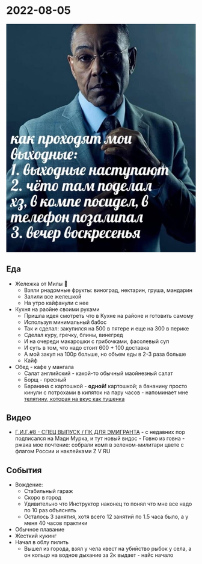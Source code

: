 # 2022-08-05

![img.png](2022-08-05-pic.png)

## Еда

- Жележка от Милы 💜
    - Взяли рнадомные фрукты: виноград, нектарин, груша, мандарин
    - Залили все желешкой
    - На утро кайфанули с нее
- Кухня на раойне своими руками
    - Пришла идея смотреть что в Кухне на районе и готовить самому
    - Используя минимальный бабос
    - Так и сделал: закупился на 500 в пятере и еще на 300 в перике
    - Сделал куру, гречку, блины, винегред
    - И на очереди макарошки с грибочками, фасолевый суп
    - И суть в том, что надо стоит 600 + 100 доставка
    - А мой закуп на 100р больше, но объем еды в 2-3 раза больше
    - Кайф
- Обед - кафе у мангала
    - Салат английский - какой-то обычный маойнезный салат
    - Борщ - пресный
    - Баранина с картошкой - **одной!** картошкой; а бананину просто кинули с потрохами в кипяток на пару часов - напоминает мне [телятину, которая на вкус как тушенка](./2022-08-03.md)

## Видео

- [Г.И.Г.#8 - СПЕЦ ВЫПУСК / ПК ДЛЯ ЭМИГРАНТА](https://www.youtube.com/watch?v=lj3ZPg6EdGk) - с недавних пор подписался
  на Мэди Мурка, и тут новый видос - Говно из говна - ржака мое почтение: собрали комп в зеленом-милитари цвете с флагом
  России и наклейками Z V RU
  
## События

- Вождение:
    - Стабильный гараж
    - Скоро в город
    - Удивительно что Инструктор наконец то понял что мне все надо по 10 раз объяснять
    - Осталось 3 занятия, хотя всего 12 занятий по 1.5 часа было, а у меня 40 часов практики
- Обычное плавание
- Жесткий кукинг
- Начал в облу пилить
    - Вышел из города, взял у чела квест на убийство рыбок у села, а он кольцо на водное дыхание за 2к выдает - найс начало
